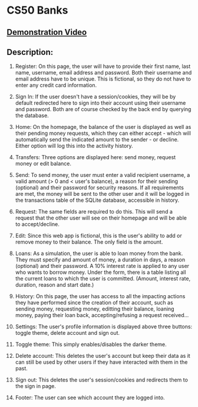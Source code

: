 # CS50 Banks

## [Demonstration Video](https://youtu.be/qyrX7hFzwEQ)

## Description:
1. Register: On this page, the user will have to provide their first name, last name, username, email address and password. Both their username and email address have to be unique. This is fictional, so they do not have to enter any credit card information.

2. Sign In: If the user doesn't have a session/cookies, they will be by default redirected here to sign into their account using their username and password. Both are of course checked by the back end by querying the database.

3. Home: On the homepage, the balance of the user is displayed as well as their pending money requests, which they can either accept - which will automatically send the indicated amount to the sender - or decline. Either option will log this into the activity history.

4. Transfers: Three options are displayed here: send money, request money or edit balance.

5. Send: To send money, the user must enter a valid recipient username, a valid amount (> 0 and < user's balance), a reason for their sending (optional) and their password for security reasons. If all requirements are met, the money will be sent to the other user and it will be logged in the transactions table of the SQLite database, accessible in history.

6. Request: The same fields are required to do this. This will send a request that the other user will see on their homepage and will be able to accept/decline.

7. Edit: Since this web app is fictional, this is the user's ability to add or remove money to their balance. The only field is the amount.

8. Loans: As a simulation, the user is able to loan money from the bank. They must specify and amount of money, a duration in days, a reason (optional) and their password. A 10% interest rate is applied to any user who wants to borrow money.
   Under the form, there is a table listing all the current loans to which the user is committed. (Amount, interest rate, duration, reason and start date.)

9. History: On this page, the user has access to all the impacting actions they have performed since the creation of their account, such as sending money, requesting money, editting their balance, loaning money, paying their loan back, accepting/refusing a request received...

10. Settings: The user's profile information is displayed above three buttons: toggle theme, delete account and sign out.

11. Toggle theme: This simply enables/disables the darker theme.

12. Delete account: This deletes the user's account but keep their data as it can still be used by other users if they have interacted with them in the past.

13. Sign out: This deletes the user's session/cookies and redirects them to the sign in page.

14. Footer: The user can see which account they are logged into.